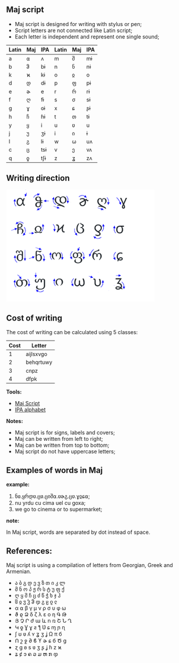 ## Maj script

* Maj script is designed for writing with stylus or pen;
* Script letters are not connected like Latin script;
* Each letter is independent and represent one single sound;

Latin | Maj| IPA  | Latin | Maj | IPA 
------|----|------|-------|-----|--------
  a   | ⍺  | ʌ    | m     | შ   | mɨ
  b   | ჵ  | bɨ   | n     | ნ   | nɨ
  k   | ϰ  | kɨ   | o     | ჲ   | o    
  d   | დ  | dɨ   | p     | ფ   | pɨ  
  e   | ɚ  | e    | r     | რ   | rɨ  
  f   | ღ  | fɨ   | s     | σ   | sɨ  
  g   | ɣ  | ɢɨ   | x     | ɕ   | ʂɨ  
  h   | ჩ  | ɦɨ   | t     | თ   | tɨ  
  y   | ყ  | i    | u     | ʋ   | u   
  j   | უ  | ʒɨ   | i     | ი   | ɨ
  l   | ჷ  | lɨ   | w     | ω   | uʌ 
  c   | ც  | tsɨ  | v     | ე   | vʌ
  q   | ƍ  | tʃɨ  | z     | ʓ   | zʌ        

## Writing direction

<img src="maj-script.png" alt="Maj Script" width="400"></img>

## Cost of writing

The cost of writing can be calculated using 5 classes:


Cost |  Letter
-----|----------------------------
  1  |aijlsxvgo
  2  |behqrtuwy
  3  |cnpz
  4  |dfpk


**Tools:**  
  
* [Maj Script](https://lingojam.com/MajScript)
* [IPA alphabet](http://www.internationalphoneticalphabet.org/ipa-sounds/ipa-chart-with-sounds/)
  
**Notes:**

* Maj script is for signs, labels and covers;
* Maj can be written from left to right;
* Maj can be written from top to bottom;
* Maj script do not have uppercase letters;  

## Examples of words in Maj

**example:**

1. ნʋ.ყრდʋ.ცʋ.ციშ⍺.ʋɚჷ.ცʋ.ɣჲɕ⍺;
1. nu yrdu cu cima uel cu goxa;
1. we go to cinema or to supermarket;

**note:**

In Maj script, words are separated by dot instead of space.


## References:

Maj script is using a compilation of letters from Georgian, Greek and Armenian.

* ა ბ გ დ ე ვ ზ თ ი კ ლ 
* მ ნ ო პ ჟ რ ს ტ უ ფ ქ 
* ღ ყ შ ჩ ც ძ წ ჭ ხ ჯ ჰ 
* ჱ ჲ ჳ ჴ ჵ ჶ ჷ ჸ ჹ ჺ
* α ⍺ β γ μ ν ρ σ υ φ ω 
* ϑ ϱ Ձ δ ζ λ ε ο η Գ Թ 
* Յ Չ Ր ժ ա և ո ռ Շ Ն Ղ 
* Կ ƍ Ɣ ɣ ƨ ƪ Ʋ ɕ ɱ ɲ ɳ 
* ʃ ʊ ʋ ʎ ʏ ʓ ʒ ʝ Ω π б  
* Ո շ ջ ∂ ϐ ϒ ɚ ɕ б Ծ ց 
* ɀ ɡ ʚ s ʋ ʒ ʂ ʝ ɦ z ϰ
* ʑ ȼ ɔ ຄ ວ ມ ຫ ກ ჶ